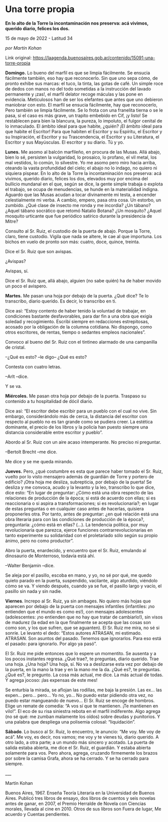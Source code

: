 # Una torre propia

**En lo alto de la Torre la incontaminación nos preserva: acá vivimos, querido diario, felices los dos.**

15 de mayo de 2022 - Latitud 34

_por Martín Kohan_

Link original: https://laagenda.buenosaires.gob.ar/contenido/15091-una-torre-propia



**Domingo.** Lo bueno del marfil es que se limpia fácilmente. Se ensucia fácilmente también, eso hay que reconocerlo. Sin que uno sepa cómo, de pronto exhibe sus marcas: el tuco, la tinta, las gotas de café. Un simple roce de dedos con manos no del todo sometidas a la instrucción del lavado permanente y ¡zas!, el marfil delator recoge máculas y las pone en evidencia. Meticulosos han de ser los elefantes que antes que uno debieron maniobrar con esto. El marfil se ensucia fácilmente, hay que reconocerlo, Pero también se limpia fácilmente. Se lo frota con una franelita tierna o se le pasa, si el caso es más grave, un trapito embebido en Cif, ¡y listo! Se restablecen para bien la blancura, la pureza, lo impoluto, el fulgor cenital de lo inmaculado. El ámbito ideal para que habite, ¿quién? ¡El ámbito ideal para que habite el Escritor! Para que habiten el Escritor y su Espíritu, el Escritor y su Inspiración, el Escritor y su Trascendencia, el Escritor y su Literatura, el Escritor y sus Mayúsculas. El escritor y su diario. Tú y yo.




**Lunes.** Me asomo al balcón marfileño, en procura de las Musas. Allá abajo, bien lo sé, persisten la vulgaridad, lo prosaico, lo profano, el vil metal, los mal vestidos, lo común, lo silvestre. Yo me asomo pero miro hacia arriba, oteando la vasta profundidad del cielo; el abajo no lo indago, no quiero ni siquiera pispear. En lo alto de la Torre la incontaminación nos preserva: acá vivimos, querido diario, felices los dos, elevados muy por encima del bullicio mundanal en el que, según se dice, la gente simple trabaja o explota el trabajo, se ocupa de menudencias, se hunde en la materialidad indigna. Aguardo que las Musas acudan a tocar divinamente mi testa, a encender celestialmente mi verba. A cambio, empero, pasa otra cosa. Un estorbo, un zumbido. ¿Qué clase de insecto me ronda y me incordia? ¿Un tábano? ¿Aquel tábano socrático que retomó Natalio Botana? ¿Un mosquito? ¿Aquel mosquito urticante que fue periódico satírico durante la presidencia de Mitre?




Consulto al Sr. Ruiz, el custodio de la puerta de abajo. Porque la Torre, claro, tiene custodio. Vigila que nada se altere, le cae al que importuna. Los bichos en vuelo de pronto son más: cuatro, doce, quince, treinta.




Dice el Sr. Ruiz que son avispas.




¿Avispas?




Avispas, sí.




Dice el Sr. Ruiz que, allá abajo, alguien (no sabe quién) ha de haber movido un poco el avispero.




**Martes.** Me pasan una hoja por debajo de la puerta. ¿Qué dice? Te lo transcribo, diario querido. Es decir, lo transcribo en ti.




Dice así: “Estoy contento de haber tenido la voluntad de trabajar, en condiciones bastante desfavorables, para dar fin a una obra que exigía soledad y recogimiento. Escribí siempre en redacciones estrepitosas, acosado por la obligación de la columna cotidiana. No dispongo, como otros escritores, de rentas, tiempo o sedantes empleos nacionales”.




Convoco al bueno del Sr. Ruiz con el tintineo alarmado de una campanilla de cristal.




–¿Qué es esto? –le digo– ¿Qué es esto?




Contesta con cuatro letras.




–Arlt –dice.




Y se va.




**Miércoles.** Me pasan otra hoja por debajo de la puerta. Traspaso su contenido a tu hospitalidad de dócil diario.




Dice así: “El escritor debe escribir para un pueblo con el cual no vive. Sin embargo, considerándolo más de cerca, la distancia del escritor con respecto al pueblo no es tan grande como se pudiera creer. La estética dominante, el precio de los libros y la policía han puesto siempre una distancia considerable entre escritor y pueblo”.




Abordo al Sr. Ruiz con un aire acaso intemperante. No preciso ni preguntar.




–Bertolt Brecht –me dice.




Me dice y se me queda mirando.




**Jueves.** Pero, ¿qué costumbre es esta que parece haber tomado el Sr. Ruiz, vuelto por lo visto mensajero además de guardián de Torre y portero de edificio? ¡Otra hoja me desliza, subrepticia, por debajo de la puerta! Se desliza y me convoca, acudo y la levanto y la leo, transcribo lo que dice, dice esto: “En lugar de preguntar: ¿Cómo está una obra respecto de las relaciones de producción de la época; si está de acuerdo con ellas; si es reaccionaria o si aspira a transformaciones; si es revolucionaria?; en lugar de estas preguntas o en cualquier caso antes de hacerlas, quisiera proponerles otra. Por tanto, antes de preguntar: ¿en qué relación está una obra literaria para con las condiciones de producción de la época?, preguntaría: ¿cómo está en ellas? (…). La tendencia política, por muy revolucionaria que parezca, ejerce funciones contrarrevolucionarias en tanto experimente su solidaridad con el proletariado sólo según su propio ánimo, pero no como productor”.




Abro la puerta, enardecido, y encuentro que el Sr. Ruiz, emulando al dinosaurio de Monterroso, todavía está ahí.




–Walter Benjamin –dice.




Se aleja por el pasillo, escoba en mano, y yo, no sé por qué, me quedo quieto parado en la puerta, suspendido, vacilante, algo aturdido, viéndolo cómo se va. Y viendo después, cuando ya se fue, el pasillo largo y vacío, el pasillo sin nada y sin nadie.




**Viernes**. Increpo al Sr. Ruiz, ya sin ambages. No quiero más hojas que aparecen por debajo de la puerta con mensajes infantiles (infantiles: ¡no entienden que el mundo es como es!), con mensajes adolescentes (adolescentes: ¡no entienden que no hay que tratar de cambiarlo!), sin visos de madurez (la edad en la que finalmente se acepta que las cosas son como son, y los que sufren, que se aguanten). El Sr. Ruiz me mira, no sé si sonríe. Le levanto el dedo: “Estos autores ATRASAN, mi estimado. ATRASAN. Son asuntos del pasado. Tenemos que ignorarlos. Para eso está el pasado: para ignorarlo. Por algo ya pasó”.




El Sr. Ruiz me pide entonces que lo espere un momentito. Se ausenta y a los pocos instantes regresa. ¿Qué trae?, te preguntas, diario querido. Trae una hoja. ¿Una hoja? Una hoja, sí. No va a deslizarse esta vez por debajo de la puerta, en la mano la trae y en la mano me la da. ¿Qué es?, te preguntas. ¿Qué es?, le pregunto. La cosa más actual, me dice. La más actual de todas. Y agrega jocoso: ¡las expensas de este mes!




Se enturbia la mirada, se aflojan las rodillas, me baja la presión. Las ex… las expen… pero… pero… Yo no, yo… No puedo estar pidiendo otra vez, no puedo estar mangueando de nuevo… El Sr. Ruiz se encoge de hombros. Elige un remate de comedia: “A vos sí que te mantienen. ¡Te mantienen en vilo!”. El eco de su risa siniestra rebota en el marfil indiferente. Algo agrega (no sé qué: me zumban malamente los oídos) sobre deudas y punitorios. Y una palabra que despliega una polisemia colosal: “liquidación”.




**Sábado**. Lo busco al Sr. Ruiz, lo encuentro, le anuncio: “Me voy. Me voy de acá”. Me voy, es decir, nos vamos; me voy y te vienes tú, diario querido. A otro lado, a otra parte; a un mundo más sincero y acotado. La puerta de salida estaba abierta, me dice el Sr. Ruiz, el guardián. Y estaba abierta solamente para vos. Pero ahora, agrega, cruzando firmemente los brazos por sobre la camisa Grafa, ahora se ha cerrado. Y se ha cerrado para siempre.




\_\_\_




Martín Kohan




Buenos Aires, 1967. Enseña Teoría Literaria en la Universidad de Buenos Aires. Publicó tres libros de ensayo, dos libros de cuentos y seis novelas antes de ganar, en 2007, el Premio Herralde de Novela con Ciencias morales, llevada al cine en 2010. Otros de sus libros son Fuera de lugar, Me acuerdo y Cuentas pendientes.



